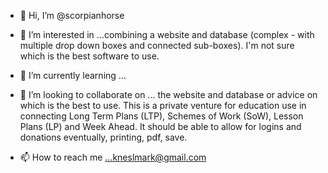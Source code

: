 - 👋 Hi, I’m @scorpianhorse
- 👀 I’m interested in ...combining a website and database (complex - with multiple drop down boxes and connected sub-boxes). I'm not sure which is the best software to use.
- 🌱 I’m currently learning ...
- 💞️ I’m looking to collaborate on ... the website and database or advice on which is the best to use. This is a private venture for education use in connecting 
Long Term Plans (LTP), Schemes of Work (SoW), Lesson Plans (LP) and Week Ahead. It should be able to allow for logins and donations eventually, printing, pdf, save.

- 📫 How to reach me ...kneslmark@gmail.com

<!---
scorpianhorse/scorpianhorse is a ✨ special ✨ repository because its `README.md` (this file) appears on your GitHub profile.
You can click the Preview link to take a look at your changes.
--->
